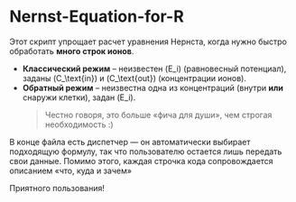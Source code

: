 # Nernst-Equation-for-R
Этот скрипт упрощает расчет уравнения Нернста, когда нужно быстро обработать **много строк ионов**.
* **Классический режим** – неизвестен \(E_i\) (равновесный потенциал), заданы \(C_\text{in}\) и \(C_\text{out}\) (концентрации ионов).
* **Обратный режим** – неизвестна одна из концентраций (внутри **или** снаружи клетки), задан \(E_i\).  
  > Честно говоря, это больше «фича для души», чем строгая необходимость :)

В конце файла есть диспетчер — он автоматически выбирает подходящую формулу, так что пользователю остается лишь передать свои данные.
Помимо этого, каждая строчка кода сопровождается описанием «что, куда и зачем»

Приятного пользования!
